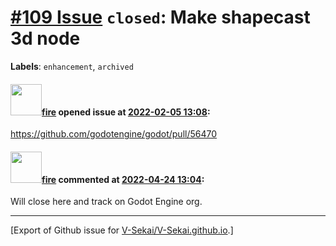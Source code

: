 # [\#109 Issue](https://github.com/V-Sekai/V-Sekai.github.io/issues/109) `closed`: Make shapecast 3d node
**Labels**: `enhancement`, `archived`


#### <img src="https://avatars.githubusercontent.com/u/32321?u=c2e06a3d2b49a467aa907e54aa259516440267cc&v=4" width="50">[fire](https://github.com/fire) opened issue at [2022-02-05 13:08](https://github.com/V-Sekai/V-Sekai.github.io/issues/109):

https://github.com/godotengine/godot/pull/56470

#### <img src="https://avatars.githubusercontent.com/u/32321?u=c2e06a3d2b49a467aa907e54aa259516440267cc&v=4" width="50">[fire](https://github.com/fire) commented at [2022-04-24 13:04](https://github.com/V-Sekai/V-Sekai.github.io/issues/109#issuecomment-1107837929):

Will close here and track on Godot Engine org.


-------------------------------------------------------------------------------



[Export of Github issue for [V-Sekai/V-Sekai.github.io](https://github.com/V-Sekai/V-Sekai.github.io).]
